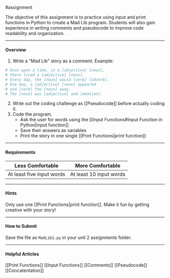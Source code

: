 
#assignment

The objective of this assignment is to practice using input and print functions in Python to create a Mad Lib program. Students will also gain experience in writing comments and pseudocode to improve code readability and organization.

---
#### Overview

1. Write a "Mad Lib" story as a comment. Example:
```python
# Once upon a time, in a [adjective] [noun], 
# there lived a [adjective] [noun]. 
# Every day, the [noun] would [verb] [adverb].
# One day, a [adjective] [noun] appeared
# and [verb] the [noun] away.
# The [noun] was [adjective] and [emotion]. 
```

2. Write out the coding challenge as [[Pseudocode]] before actually coding it.
3. Code the program.
	* Ask the user for words using the [[Input Functions#Input Function in Python|input function]]
	* Save their answers as variables
	* Print the story in one single [[Print Functions|print function]]

---
#### Requirements

| **Less Comfortable**      | **More Comfortable**            |
| ------------------------- | ------------------------------- |
| At least five input words | At least 10 input words         |


---
#### Hints

Only use one [[Print Functions|print function]].
Make it fun by getting creative with your story!

---
#### How to Submit

Save the file as `MadLib1.py` in your unit 2 assignments folder.

---
#### Helpful Articles

[[Print Functions]]
[[Input Functions]]
[[Comments]]
[[Pseudocode]]
[[Concatentation]]


